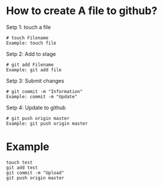 # How to create A file to github?
Setp 1: touch a file
```
# touch Filename
Example: touch file
```
Setp 2: Add to stage
```
# git add Filename
Example: git add file
```
Setp 3: Submit changes
```
# git commit -m "Information"
Example: commit -m "Update"
```
Setp 4: Update to github
```
# git push origin master
Example: git push origin master
```


# Example
```
touch test
git add test
git commit -m "Upload"
git push origin master
```
